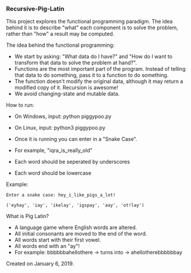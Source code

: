 ### Recursive-Pig-Latin
This project explores the functional programming paradigm. The idea behind it is to describe "what" each component is to solve the problem, rather than "how" a result may be computed.

The idea behind the functional programming:
 - We start by asking: "What data do I have?" and "How do I want to transform that data to solve the problem at hand?".
 - Functions are the most important part of the program. Instead of telling that data to do something, pass it to a function to do something. 
 - The function doesn't modify the original data, although it may return a modified copy of it. Recursion is awesome!
 - We avoid changing-state and mutable data.
 
How to run:
 - On Windows, input:
         python piggypoo.py
 - On Linux, input:
         python3 piggypoo.py
         
 - Once it is running you can enter in a "Snake Case". 
 - For example, "iqra_is_really_old"
 
 - Each word should be seperated by underscores
 - Each word should be lowercase
    
 

Example:

    Enter a snake case: hey_i_like_pigs_a_lot!
    
    ('eyhay', 'iay', 'ikelay', 'igspay', 'aay', 'ot!lay')
    
What is Pig Latin?
 - A language game where English words are altered.
 - All initial consonants are moved to the end of the word.
 - All words start with their first vowel.
 - All words end with an "ay"!
 - For example: bbbbbbahellothere -> turns into -> ahellotherebbbbbbay
    

Created on January 6, 2019.
